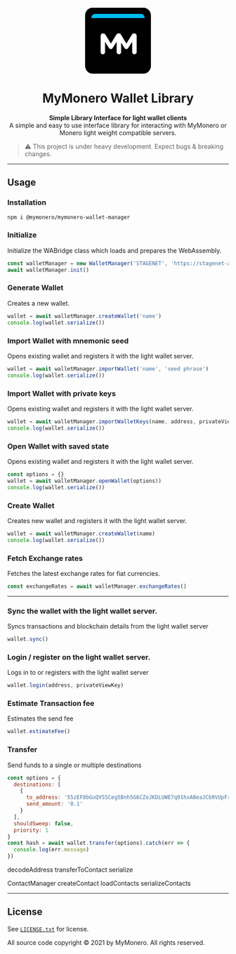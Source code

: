 <p align="center">
  <svg width="150" height="150" viewBox="0 0 150 150" fill="none" xmlns="http://www.w3.org/2000/svg">
<path fill-rule="evenodd" clip-rule="evenodd" d="M0 17.648C0 7.90128 7.43852 0 16.6257 0H133.374C142.556 0 150 7.90602 150 17.648V132.352C150 142.099 142.561 150 133.374 150H16.6257C7.4436 150 0 142.094 0 132.352V17.648Z" fill="black"/>
<path fill-rule="evenodd" clip-rule="evenodd" d="M35.4404 100.954C35.4404 103.754 37.6404 105.954 40.4404 105.954C43.2404 105.954 45.5071 103.754 45.5071 100.954V77.7544L54.3738 91.4211C55.4404 93.0211 56.7738 94.0211 58.6404 94.0211C60.5071 94.0211 61.8404 93.0211 62.9071 91.4211L71.9071 77.5544V100.821C71.9071 103.621 74.1738 105.954 76.9738 105.954C79.8404 105.954 82.1071 103.688 82.1071 100.821V63.7544C82.1071 60.8878 79.8404 58.6211 76.9738 58.6211H75.8404C73.7738 58.6211 72.3071 59.4878 71.2404 61.2211L58.7738 81.4878L46.3738 61.2878C45.4404 59.7544 43.9071 58.6211 41.7071 58.6211H40.5738C37.7071 58.6211 35.4404 60.8878 35.4404 63.7544V100.954Z" fill="white"/>
<path fill-rule="evenodd" clip-rule="evenodd" d="M80.9104 100.954V77.7544L89.777 91.4211C90.8437 93.0211 92.177 94.0211 94.0437 94.0211C95.9103 94.0211 97.2437 93.0211 98.3103 91.4211L107.31 77.5544V100.821C107.31 103.621 109.577 105.954 112.377 105.954C115.244 105.954 117.51 103.688 117.51 100.821V63.7544C117.51 60.8878 115.244 58.6211 112.377 58.6211H111.244C109.177 58.6211 107.71 59.4878 106.644 61.2211L94.177 81.4878L81.777 61.2878C80.8437 59.7544 79.3104 58.6211 77.1104 58.6211C77.1104 58.6211 80.9104 103.754 80.9104 100.954Z" fill="white"/>
<path d="M14.0625 23.4375C14.0625 18.2598 18.2598 14.0625 23.4375 14.0625H126.563C131.74 14.0625 135.938 18.2598 135.938 23.4375V23.4375H14.0625V23.4375Z" fill="#00BDF4"/>
</svg>

</p>

<h1 align="center">MyMonero Wallet Library</h1>

<div align="center">
  <strong>Simple Library Interface for light wallet clients</strong><br>
  A simple and easy to use interface library for interacting with MyMonero or Monero light weight compatible servers.<br>
</div>

> :warning: This project is under heavy development. Expect bugs & breaking changes.

-----

## Usage

### Installation

```bash
npm i @mymonero/mymonero-wallet-manager
```

### Initialize

Initialize the WABridge class which loads and prepares the WebAssembly.

```js
const walletManager = new WalletManager('STAGENET', 'https://stagenet-api.mymonero.rtfm.net')
await walletManager.init()
```

### Generate Wallet

Creates a new wallet.

```js
wallet = await walletManager.createWallet('name')
console.log(wallet.serialize())
```

### Import Wallet with mnemonic seed

Opens existing wallet and registers it with the light wallet server.

```js
wallet = await walletManager.importWallet('name', 'seed phrase')
console.log(wallet.serialize())
```

### Import Wallet with private keys

Opens existing wallet and registers it with the light wallet server.

```js
wallet = await walletManager.importWalletKeys(name, address, privateViewKey, privateSpendKey)
console.log(wallet.serialize())
```

### Open Wallet with saved state

Opens existing wallet and registers it with the light wallet server.

```js
const options = {}
wallet = await walletManager.openWallet(options))
console.log(wallet.serialize())
```

### Create Wallet

Creates new wallet and registers it with the light wallet server.

```js
wallet = await walletManager.createWallet(name)
console.log(wallet.serialize())
```

### Fetch Exchange rates

Fetches the latest exchange rates for fiat currencies.

```js
const exchangeRates = await walletManager.exchangeRates()
```
-----

### Sync the wallet with the light wallet server.

Syncs transactions and blockchain details from the light wallet server

```js
wallet.sync()
```

### Login / register on the light wallet server.

Logs in to or registers with the light wallet server

```js
wallet.login(address, privateViewKey)
```

### Estimate Transaction fee

Estimates the send fee

```js
wallet.estimateFee()
```

### Transfer

Send funds to a single or multiple destinations

```js
const options = {
  destinations: [
    { 
      to_address: '55zEF8bGuQVSSCeg5Bnh5G6CZoJKDLUWE7q91hxABeaJCb9VUpFrKro6np9tuHEG1uMM1st9b2xJDa7pgTBRRkvu7p3Y9U5', 
      send_amount: '0.1' 
    }
  ],
  shouldSweep: false,
  priority: 1
}
const hash = await wallet.transfer(options).catch(err => {
  console.log(err.message)
})
```
decodeAddress
transferToContact
serialize

ContactManager
createContact
loadContacts
serializeContacts

-----

## License

See [`LICENSE.txt`](LICENSE.txt) for license.

All source code copyright © 2021 by MyMonero. All rights reserved.
